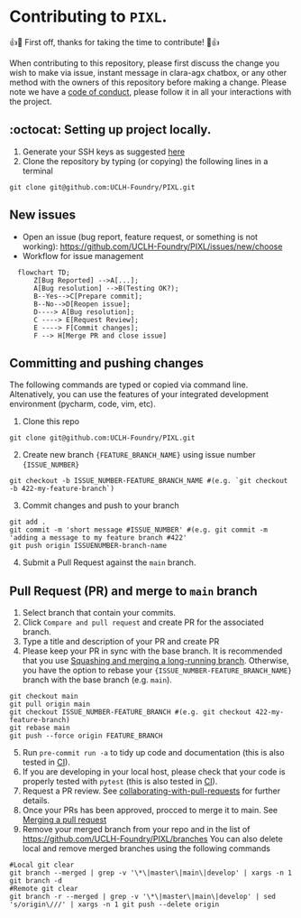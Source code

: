 # Contributing to `PIXL`.

👍🎉 First off, thanks for taking the time to contribute! 🎉👍

When contributing to this repository, please first discuss the change you wish to make via issue, instant message in clara-agx chatbox, or any other method with the owners of this repository before making a change. 
Please note we have a [code of conduct](CODE_OF_CONDUCT.md), please follow it in all your interactions with the project.

## :octocat: Setting up project locally. 
1. Generate your SSH keys as suggested [here](https://docs.github.com/en/github/authenticating-to-github/generating-a-new-ssh-key-and-adding-it-to-the-ssh-agent)
2. Clone the repository by typing (or copying) the following lines in a terminal
```
git clone git@github.com:UCLH-Foundry/PIXL.git
```

## New issues
* Open an issue (bug report, feature request, or something is not working): https://github.com/UCLH-Foundry/PIXL/issues/new/choose 
* Workflow for issue management 
```mermaid
  flowchart TD;
      Z[Bug Reported] -->A[...];  
      A[Bug resolution] -->B(Testing OK?);
      B--Yes-->C[Prepare commit];
      B--No-->D[Reopen issue];
      D----> A[Bug resolution];
      C ----> E[Request Review];
      E ----> F[Commit changes];
      F --> H[Merge PR and close issue]
```  

## Committing and pushing changes 
The following commands are typed or copied via command line. 
Altenatively, you can use the features of your integrated development environment (pycharm, code, vim, etc).

1. Clone this repo 
```
git clone git@github.com:UCLH-Foundry/PIXL.git
``` 
2. Create new branch `{FEATURE_BRANCH_NAME}` using issue number `{ISSUE_NUMBER}`
```
git checkout -b ISSUE_NUMBER-FEATURE_BRANCH_NAME #(e.g. `git checkout -b 422-my-feature-branch`)
```
3. Commit changes and push to your branch
```
git add .
git commit -m 'short message #ISSUE_NUMBER' #(e.g. git commit -m 'adding a message to my feature branch #422' 
git push origin ISSUENUMBER-branch-name
```
4. Submit a Pull Request against the `main` branch. 

## Pull Request (PR) and merge to `main` branch
1. Select branch that contain your commits.
2. Click `Compare and pull request` and create PR for the associated branch.
3. Type a title and description of your PR and create PR
4. Please keep your PR in sync with the base branch.
It is recommended that you use [Squashing and merging a long-running branch](https://docs.github.com/en/pull-requests/collaborating-with-pull-requests/incorporating-changes-from-a-pull-request/about-pull-request-merges#squashing-and-merging-a-long-running-branch).
Otherwise, you have the option to rebase your `{ISSUE_NUMBER-FEATURE_BRANCH_NAME}` branch with the base branch (e.g. `main`).
```
git checkout main
git pull origin main
git checkout ISSUE_NUMBER-FEATURE_BRANCH #(e.g. git checkout 422-my-feature-branch)
git rebase main
git push --force origin FEATURE_BRANCH
```
5. Run `pre-commit run -a` to tidy up code and documentation (this is also tested in [CI](https://github.com/UCLH-Foundry/PIXL/blob/main/.github/workflows/main.yml)).
6. If you are developing in your local host, please check that your code is properly tested with `pytest` (this is also tested in [CI](https://github.com/UCLH-Foundry/PIXL/blob/main/.github/workflows/main.yml)).
7. Request a PR review.
See [collaborating-with-pull-requests](https://docs.github.com/en/pull-requests/collaborating-with-pull-requests) for further details.
8. Once your PRs has been approved, procced to merge it to main. See [Merging a pull request](https://docs.github.com/en/pull-requests/collaborating-with-pull-requests/incorporating-changes-from-a-pull-request/merging-a-pull-request)
9. Remove your merged branch from your repo and in the list of https://github.com/UCLH-Foundry/PIXL/branches
You can also delete local and remove merged branches using the following commands
```
#Local git clear
git branch --merged | grep -v '\*\|master\|main\|develop' | xargs -n 1 git branch -d
#Remote git clear
git branch -r --merged | grep -v '\*\|master\|main\|develop' | sed 's/origin\///' | xargs -n 1 git push --delete origin
```



